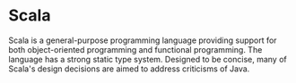# Scala

Scala is a general-purpose programming language providing support for both object-oriented programming and functional programming. The language has a strong static type system. Designed to be concise, many of Scala's design decisions are aimed to address criticisms of Java.